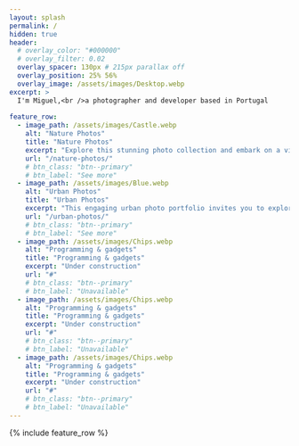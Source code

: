 ```yaml
---
layout: splash
permalink: /
hidden: true
header:
  # overlay_color: "#000000"
  # overlay_filter: 0.02
  overlay_spacer: 130px # 215px parallax off
  overlay_position: 25% 56%
  overlay_image: /assets/images/Desktop.webp
excerpt: >
  I'm Miguel,<br />a photographer and developer based in Portugal
  
feature_row:
  - image_path: /assets/images/Castle.webp
    alt: "Nature Photos"
    title: "Nature Photos"
    excerpt: "Explore this stunning photo collection and embark on a visual voyage through breathtaking vistas and exquisite natural elements expertly shot using the power of a phone camera."
    url: "/nature-photos/"
    # btn_class: "btn--primary"
    # btn_label: "See more"
  - image_path: /assets/images/Blue.webp
    alt: "Urban Photos"
    title: "Urban Photos"
    excerpt: "This engaging urban photo portfolio invites you to explore the vibrant rhythm of city life through my lens as I unveil the hidden gems, dynamic street scenes, and architectural marvels captured with the artistry of a phone camera."
    url: "/urban-photos/"
    # btn_class: "btn--primary"
    # btn_label: "See more"
  - image_path: /assets/images/Chips.webp
    alt: "Programming & gadgets"
    title: "Programming & gadgets"
    excerpt: "Under construction"
    url: "#"
    # btn_class: "btn--primary"
    # btn_label: "Unavailable"      
  - image_path: /assets/images/Chips.webp
    alt: "Programming & gadgets"
    title: "Programming & gadgets"
    excerpt: "Under construction"
    url: "#"
    # btn_class: "btn--primary"
    # btn_label: "Unavailable"  
  - image_path: /assets/images/Chips.webp
    alt: "Programming & gadgets"
    title: "Programming & gadgets"
    excerpt: "Under construction"
    url: "#"
    # btn_class: "btn--primary"
    # btn_label: "Unavailable"    
---
```


{% include feature_row %}

